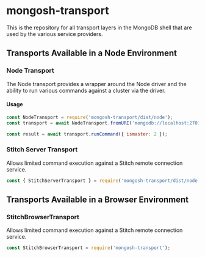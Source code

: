 # mongosh-transport

This is the repository for all transport layers in the MongoDB shell that
are used by the various service providers.

## Transports Available in a Node Environment

### Node Transport

The Node transport provides a wrapper around the Node driver and the ability
to run various commands against a cluster via the driver.

#### Usage

```js
const NodeTransport = require('mongosh-transport/dist/node');
const transport = await NodeTransport.fromURI('mongodb://localhost:27017');

const result = await transport.runCommand({ ismaster: 2 });
```

### Stitch Server Transport

Allows limited command execution against a Stitch remote connection service.

```js
const { StitchServerTransport } = require('mongosh-transport/dist/node');
```

## Transports Available in a Browser Environment

### StitchBrowserTransport

Allows limited command execution against a Stitch remote connection service.

```js
const StitchBrowserTransport = require('mongosh-transport');
```
